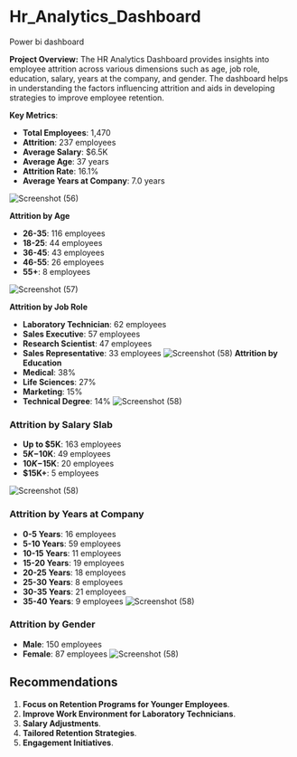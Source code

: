 # Hr_Analytics_Dashboard
Power bi dashboard

**Project Overview:**
The HR Analytics Dashboard provides insights into employee attrition across various dimensions such as age, job role, education, salary, years at the company, and gender. The dashboard helps in understanding the factors influencing attrition and aids in developing strategies to improve employee retention.

**Key Metrics**:
- **Total Employees**: 1,470
- **Attrition**: 237 employees
- **Average Salary**: $6.5K
- **Average Age**: 37 years
- **Attrition Rate**: 16.1%
- **Average Years at Company**: 7.0 years


![Screenshot (56)](https://github.com/VolleyDataAnalytics/Hr_Analytics_Dashboard/assets/120261965/9582c86f-e44a-4aa5-8ac2-d6cccfc772b8)

**Attrition by Age**
- **26-35**: 116 employees
- **18-25**: 44 employees
- **36-45**: 43 employees
- **46-55**: 26 employees
- **55+**: 8 employees

![Screenshot (57)](https://github.com/VolleyDataAnalytics/Hr_Analytics_Dashboard/assets/120261965/99af659c-c9d4-4294-95a5-d45a2b158b9e)

 **Attrition by Job Role**
- **Laboratory Technician**: 62 employees
- **Sales Executive**: 57 employees
- **Research Scientist**: 47 employees
- **Sales Representative**: 33 employees
![Screenshot (58)](https://github.com/VolleyDataAnalytics/Hr_Analytics_Dashboard/assets/120261965/ae210e64-75fd-4572-95e0-9247ada4f161)
**Attrition by Education**
- **Medical**: 38%
- **Life Sciences**: 27%
- **Marketing**: 15%
- **Technical Degree**: 14%
![Screenshot (58)](https://github.com/VolleyDataAnalytics/Hr_Analytics_Dashboard/assets/120261965/8b42e868-bc6c-4fc6-ba8c-37d5a5c5315a)

### Attrition by Salary Slab

- **Up to $5K**: 163 employees
- **$5K-$10K**: 49 employees
- **$10K-$15K**: 20 employees
- **$15K+**: 5 employees

![Screenshot (58)](https://github.com/VolleyDataAnalytics/Hr_Analytics_Dashboard/assets/120261965/93d713ad-a07d-4057-82e0-f8384ee7ac09)

### Attrition by Years at Company

- **0-5 Years**: 16 employees
- **5-10 Years**: 59 employees
- **10-15 Years**: 11 employees
- **15-20 Years**: 19 employees
- **20-25 Years**: 18 employees
- **25-30 Years**: 8 employees
- **30-35 Years**: 21 employees
- **35-40 Years**: 9 employees
![Screenshot (58)](https://github.com/VolleyDataAnalytics/Hr_Analytics_Dashboard/assets/120261965/e08475fc-3a2a-4d96-b8f4-5f6ddc6d5135)
### Attrition by Gender

- **Male**: 150 employees
- **Female**: 87 employees
![Screenshot (58)](https://github.com/VolleyDataAnalytics/Hr_Analytics_Dashboard/assets/120261965/dc210a26-ad0a-457c-8c76-af90b5f1aede)

## Recommendations

1. **Focus on Retention Programs for Younger Employees**.
2. **Improve Work Environment for Laboratory Technicians**.
3. **Salary Adjustments**.
4. **Tailored Retention Strategies**.
5. **Engagement Initiatives**.


